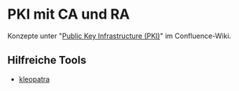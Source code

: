 PKI mit CA und RA
=================

Konzepte unter "[Public Key Infrastructure (PKI)](https://www.fondsfinanz.de/confluence/pages/viewpage.action?pageId=87897990)" im Confluence-Wiki.


Hilfreiche Tools
----------------

* [kleopatra](https://docs.kde.org/stable5/en/pim/kleopatra//)